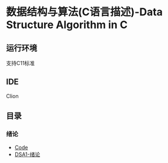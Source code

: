 # 数据结构与算法(C语言描述)-Data Structure Algorithm in C

## 运行环境

支持C11标准

## IDE

Clion

## 目录

### 绪论

- [Code](01intro)
- [DSA1-绪论](slides/dsa1intro.pdf)  


